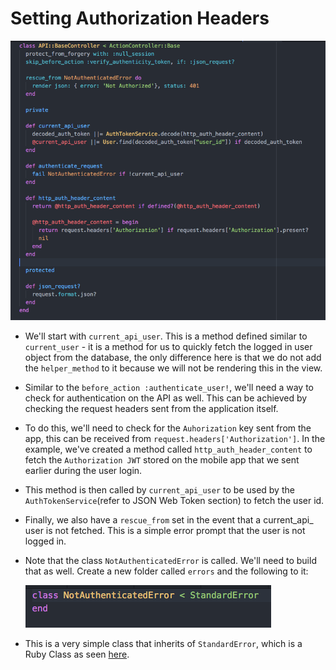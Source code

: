 # Setting Authorization Headers

  ![controller](images/basecontroller.png)

- We'll start with `current_api_user`. This is a method defined similar to `current_user` - it is a method for us to quickly fetch the logged in user object from the database, the only difference here is that we do not add the `helper_method` to it because we will not be rendering this in the view.

- Similar to the `before_action :authenticate_user!`, we'll need a way to check for authentication on the API as well. This can be achieved by checking the request headers sent from the application itself.

- To do this, we'll need to check for the `Auhorization` key sent from the app, this can be received from `request.headers['Authorization']`. In the example, we've created a method called `http_auth_header_content` to fetch the `Authorization JWT` stored on the mobile app that we sent earlier during the user login.

- This method is then called by `current_api_user` to be used by the `AuthTokenService`(refer to JSON Web Token section) to fetch the user id.

- Finally, we also have a `rescue_from` set in the event that a current_api_
user is not fetched. This is a simple error prompt that the user is not logged in.

- Note that the class `NotAuthenticatedError` is called. We'll need to build that as well. Create a new folder called `errors` and the following to it:

  ![error](images/error.png)

- This is a very simple class that inherits of `StandardError`, which is a Ruby Class as seen [here](https://ruby-doc.org/core-2.2.0/StandardError.html).
